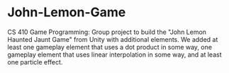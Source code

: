 # John-Lemon-Game
CS 410 Game Programming: Group project to build the "John Lemon Haunted Jaunt Game" from Unity with additional elements. We added at least one gameplay element that uses a dot product in some way, one gameplay element that uses linear interpolation in some way, and at least one particle effect.
